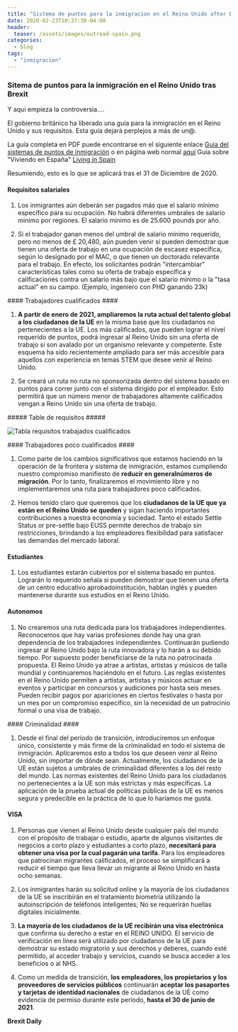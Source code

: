```yaml
---
title: "Sistema de puntos para la inmigracion en el Reino Unido after Brexit"
date: 2020-02-23T10:37:30-04:00
header:
  teaser: /assets/images/outread-spain.png
categories:
  - blog
tags:
  - "inmigracion"
---
```


### Sitema de puntos para la inmigración en el Reino Unido tras Brexit ###

Y aqui empieza la controversia....

El gobierno británico ha liberado una guía para la inmigración en el Reino Unido y sus requisitos. Esta guía dejará perplejos a más de un@.

La guía completa en PDF puede encontrarse en el siguiente enlace [Guia del sistemas de puntos de inmigración](https://assets.publishing.service.gov.uk/government/uploads/system/uploads/attachment_data/file/866664/CCS207_CCS0120013106-001_The_UKs_Points-Based_Immigration_System_print.pdf) o en página web normal [aquí](https://www.gov.uk/government/publications/the-uks-points-based-immigration-system-policy-statement/the-uks-points-based-immigration-system-policy-statement)
Guia sobre "Viviendo en España" [Living in Spain](https://www.gov.uk/guidance/living-in-spain)

Resumiendo, esto es lo que se aplicará tras el 31 de Diciembre de 2020.

#### Requisitos salariales ####

1. Los inmigrantes aún deberán ser pagados más que el salario mínimo específico para su ocupación. No habrá diferentes umbrales de salario minimo por regiones. El salario minimo es de 25.600 pounds por año.

2. Si el trabajador ganan menos del umbral de salario mínimo requerido, pero no menos de £ 20,480, aún pueden venir si pueden demostrar que tienen una oferta de trabajo en una ocupación de escasez específica, según lo designado por el MAC, o que tienen un doctorado relevante para el trabajo. En efecto, los solicitantes podrán "intercambiar" características tales como su oferta de trabajo específica y calificaciones contra un salario más bajo que el salario mínimo o la "tasa actual" en su campo. (Ejemplo, ingeniero con PHD ganando 23k)

#### Trabajadores cualificados ####

1. **A partir de enero de 2021, ampliaremos la ruta actual del talento global a los ciudadanos de la UE** en la misma base que los ciudadanos no pertenecientes a la UE. Los más calificados, que pueden lograr el nivel requerido de puntos, podrá ingresar al Reino Unido sin una oferta de trabajo si son avalado por un organismo relevante y competente. Este esquema ha sido recientemente ampliado para ser más accesible para aquellos con experiencia en temas STEM que desee venir al Reino Unido.

2. Se creará un ruta no ruta no sponsorizada dentro del sistema basado en puntos para correr junto con el sistema dirigido por el empleador. Esto permitirá que un número menor de trabajadores altamente calificados vengan a Reino Unido sin una oferta de trabajo.

##### Table de requisitos #####

![Tabla requisitos trabajados cualificados](http://www.brexitdaily.com/assets/images/tabla-requisitos.jpg "Tabla de requisitos")

#### Trabajadores poco cualificados ####

1. Como parte de los cambios significativos que estamos haciendo en la operación de la frontera y sistema de inmigración, estamos cumpliendo nuestro compromiso manifiesto de **reducir en generalnúmeros de migración**. Por lo tanto, finalizaremos el movimiento libre y no implementaremos una ruta para trabajadores poco calificados.

2. Hemos tenido claro que queremos que los **ciudadanos de la UE que ya están en el Reino Unido se queden** y sigan haciendo importantes
contribuciones a nuestra economía y sociedad. Tanto el estado Settle Status or pre-settle bajo EUSS permite derechos de trabajo sin restricciones, brindando a los empleadores flexibilidad para satisfacer las demandas del mercado laboral.

#### Estudiantes ####

1. Los estudiantes estarán cubiertos por el sistema basado en puntos. Lograrán lo requerido señala si pueden demostrar que tienen una oferta de un centro educativo aprobadoinstitución, hablan inglés y pueden mantenerse durante sus estudios en el Reino Unido.

#### Autonomos ####

1. No crearemos una ruta dedicada para los trabajadores independientes. Reconocemos que hay varias profesiones donde hay una gran dependencia de los trabajadores independientes. Continuarán pudiendo ingresar al Reino Unido bajo la ruta innovadora y lo harán a su debido tiempo. Por supuesto poder beneficiarse de la ruta no patrocinada propuesta. El Reino Unido ya atrae a artistas, artistas y músicos de talla mundial y continuaremos haciéndolo en el futuro. Las reglas existentes en el Reino Unido permiten a artistas, artistas y músicos actuar en eventos y participar en concursos y audiciones por hasta seis meses. Pueden recibir pagos por apariciones en ciertos festivales o hasta por un mes por un compromiso específico, sin la necesidad de un patrocinio formal o una visa de trabajo.

#### Criminalidad ####

1. Desde el final del período de transición, introduciremos un enfoque único, consistente y más firme de la criminalidad en todo el sistema de inmigración. Aplicaremos esto a todos los que deseen venir al Reino Unido, sin importar de dónde sean. Actualmente, los ciudadanos de la UE están sujetos a umbrales de criminalidad diferentes a los del resto del mundo. Las normas existentes del Reino Unido para los ciudadanos no pertenecientes a la UE son más estrictas y más específicas. La aplicación de la prueba actual de políticas públicas de la UE es menos segura y predecible en la práctica de lo que lo haríamos
me gusta.

#### VISA ####

1. Personas que vienen al Reino Unido desde cualquier país del mundo con el propósito de trabajar o estudio, aparte de algunos visitantes de negocios a corto plazo y estudiantes a corto plazo, **necesitará para obtener una visa por la cual pagarán una tarifa**. Para los empleadores que patrocinan migrantes calificados, el proceso se simplificará a reducir el tiempo que lleva llevar un migrante al Reino Unido en hasta ocho semanas.

2. Los inmigrantes harán su solicitud online y la mayoría de los ciudadanos de la UE se inscribirán en el tratamiento
biometría utilizando la autoinscripción de teléfonos inteligentes; No se requerirán huellas digitales inicialmente.

3. **La mayoría de los ciudadanos de la UE recibirán una visa electrónica** que confirma su derecho a estar en el REINO UNIDO. El servicio de verificación en línea será utilizado por ciudadanos de la UE para demostrar su estado migratorio y sus derechos y deberes, cuando esté permitido, al acceder trabajo y servicios, cuando se busca acceder a los beneficios o al NHS.

4. Como un medida de transición, **los empleadores, los propietarios y los proveedores de servicios públicos** continuarán **aceptar los pasaportes y tarjetas de identidad nacionales** de ciudadanos de la UE como evidencia de permiso durante este período, **hasta el 30 de junio de 2021**.

**Brexit Daily**